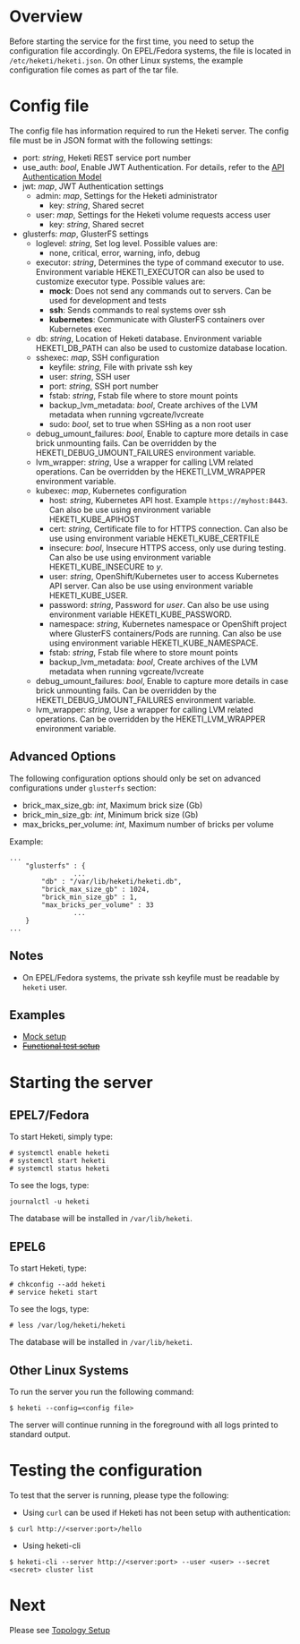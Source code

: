 # Overview
Before starting the service for the first time, you need to setup the configuration file accordingly.  On EPEL/Fedora systems, the file is located in `/etc/heketi/heketi.json`.  On other Linux systems, the example configuration file comes as part of the tar file.

# Config file
The config file has information required to run the Heketi server.  The config file must be in JSON format with the following settings:

* port: _string_, Heketi REST service port number
* use_auth: _bool_, Enable JWT Authentication. For details,
  refer to the [API Authentication Model](../api/api.md#authentication-model)
* jwt: _map_, JWT Authentication settings
    * admin: _map_, Settings for the Heketi administrator
        * key: _string_, Shared secret
    * user: _map_, Settings for the Heketi volume requests access user
        * key: _string_, Shared secret
* glusterfs: _map_, GlusterFS settings
    * loglevel: _string_, Set log level.  Possible values are:
        * none, critical, error, warning, info, debug
    * executor: _string_, Determines the type of command executor to use.  Environment variable HEKETI_EXECUTOR can also be used to customize executor type.  Possible values are:
        * **mock**: Does not send any commands out to servers. Can be used for development and tests
        * **ssh**: Sends commands to real systems over ssh
        * **kubernetes**: Communicate with GlusterFS containers over Kubernetes exec
    * db: _string_, Location of Heketi database.  Environment variable HEKETI_DB_PATH can also be used to customize database location.
    * sshexec: _map_, SSH configuration
        * keyfile: _string_, File with private ssh key
        * user: _string_, SSH user
        * port: _string_, SSH port number
        * fstab: _string_, Fstab file where to store mount points
        * backup_lvm_metadata: _bool_, Create archives of the LVM metadata when running vgcreate/lvcreate
        * sudo: _bool_, set to true when SSHing as a non root user
	* debug_umount_failures: _bool_, Enable to capture more details in case brick unmounting fails. Can be overridden by the HEKETI_DEBUG_UMOUNT_FAILURES environment variable.
	* lvm_wrapper: _string_, Use a wrapper for calling LVM related operations. Can be overridden by the HEKETI_LVM_WRAPPER environment variable.
    * kubexec: _map_, Kubernetes configuration
        * host: _string_, Kubernetes API host.  Example `https://myhost:8443`.  Can also be use using environment variable HEKETI_KUBE_APIHOST
        * cert: _string_, Certificate file to for HTTPS connection. Can also be use using environment variable HEKETI_KUBE_CERTFILE
        * insecure: _bool_, Insecure HTTPS access, only use during testing. Can also be use using environment variable HEKETI_KUBE_INSECURE to _y_.
        * user: _string_, OpenShift/Kubernetes user to access Kubernetes API server. Can also be use using environment variable HEKETI_KUBE_USER.
        * password: _string_, Password for _user_. Can also be use using environment variable HEKETI_KUBE_PASSWORD.
        * namespace: _string_, Kubernetes namespace or OpenShift project where GlusterFS containers/Pods are running. Can also be use using environment variable HEKETI_KUBE_NAMESPACE.
        * fstab: _string_, Fstab file where to store mount points
        * backup_lvm_metadata: _bool_, Create archives of the LVM metadata when running vgcreate/lvcreate
	* debug_umount_failures: _bool_, Enable to capture more details in case brick unmounting fails. Can be overridden by the HEKETI_DEBUG_UMOUNT_FAILURES environment variable.
	* lvm_wrapper: _string_, Use a wrapper for calling LVM related operations. Can be overridden by the HEKETI_LVM_WRAPPER environment variable.

## Advanced Options
The following configuration options should only be set on advanced configurations under `glusterfs` section:
* brick_max_size_gb: _int_, Maximum brick size (Gb)
* brick_min_size_gb: _int_, Minimum brick size (Gb)
* max_bricks_per_volume: _int_, Maximum number of bricks per volume

Example:

```
...
	"glusterfs" : {
                ...
		"db" : "/var/lib/heketi/heketi.db",
		"brick_max_size_gb" : 1024,
		"brick_min_size_gb" : 1,
		"max_bricks_per_volume" : 33
                ...
	}
...
```

## Notes
* On EPEL/Fedora systems, the private ssh keyfile must be readable by `heketi` user.    

## Examples
* [Mock setup](https://github.com/heketi/heketi/blob/master/etc/heketi.json)
* ~~[Functional test setup](https://github.com/heketi/heketi/blob/master/tests/functional/large/config/heketi.json)~~

# Starting the server

## EPEL7/Fedora
To start Heketi, simply type:

```
# systemctl enable heketi
# systemctl start heketi
# systemctl status heketi
```

To see the logs, type:

```
journalctl -u heketi
```

The database will be installed in `/var/lib/heketi`.

## EPEL6
To start Heketi, type:

```
# chkconfig --add heketi
# service heketi start
```

To see the logs, type:

```
# less /var/log/heketi/heketi
```

The database will be installed in `/var/lib/heketi`.

## Other Linux Systems
To run the server you run the following command:

```
$ heketi --config=<config file>
```

The server will continue running in the foreground with all logs printed to standard output.

# Testing the configuration
To test that the server is running, please type the following:

* Using `curl` can be used if Heketi has not been setup with authentication:

```
$ curl http://<server:port>/hello
```

* Using heketi-cli

```
$ heketi-cli --server http://<server:port> --user <user> --secret <secret> cluster list
```

# Next
Please see [Topology Setup](./topology.md)
